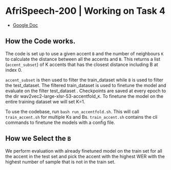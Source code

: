 # AfriSpeech-200 | Working on Task 4


- [Google Doc](https://docs.google.com/document/d/1MzHIB1PCe8QVrjdA-2_DBkYld-4UNhtbPVO_Op9FH0Y/edit#)


## How the Code works.
The code is set up to use a given accent `B` and the number of neighbours `K` to  calculate the distance between all the accents and `B`. This returns a list (`accent_subset`) of K accents that has the closest distance including B at index 0. 


`accent_subset` is then used to filter the train_dataset while `B` is used to filter the test_dataset. The filtered train_dataset is used to finetune the model and evaluate on the filter test_dataset . Checkpoints are saved at every epoch to the dir wav2vec2-large-xlsr-53-accentfold_`K`. 
To finetune the model on the entire training dataset we will set K=1. </br>

To use the codebase, run `bash run_accentfold.sh`. This will call  `train_accent.sh` for multiple Ks and Bs. `train_accent.sh` contains the cli commands to finetune the models with a config file.


## How we Select the `B`
We perform evaluation with already finetuned model on the train set for all the accent in the test set and pick the accent with the highest WER with the highest number of sample that is not in the train set.

